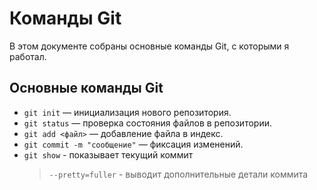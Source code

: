 # Команды Git

В этом документе собраны основные команды Git, с которыми я работал.  

## Основные команды Git

- `git init` — инициализация нового репозитория.
- `git status` — проверка состояния файлов в репозитории.
- `git add <файл>` — добавление файла в индекс.
- `git commit -m "сообщение"` — фиксация изменений.
- `git show` - показывает текущий коммит
  > `--pretty=fuller` - выводит дополнительные детали коммита
